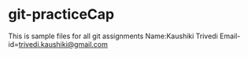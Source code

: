 # git-practiceCap
This is sample files for all git assignments
Name:Kaushiki Trivedi 
Email-id=trivedi.kaushiki@gmail.com
